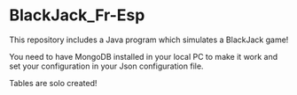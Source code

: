 # BlackJack_Fr-Esp
This repository includes a Java program which simulates a BlackJack game!

You need to have MongoDB installed in your local PC to make it work and set your configuration in your Json configuration file.

Tables are solo created!
